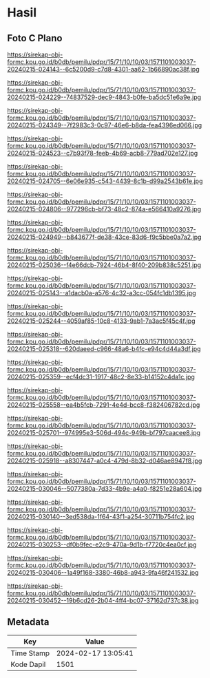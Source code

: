 # Hasil

## Foto C Plano

https://sirekap-obj-formc.kpu.go.id/b0db/pemilu/pdpr/15/71/10/10/03/1571101003037-20240215-024143--6c5200d9-c7d8-4301-aa62-1b66890ac38f.jpg

https://sirekap-obj-formc.kpu.go.id/b0db/pemilu/pdpr/15/71/10/10/03/1571101003037-20240215-024229--74837529-dec9-4843-b0fe-ba5dc51e6a9e.jpg

https://sirekap-obj-formc.kpu.go.id/b0db/pemilu/pdpr/15/71/10/10/03/1571101003037-20240215-024349--7f2983c3-0c97-46e6-b8da-fea4396ed066.jpg

https://sirekap-obj-formc.kpu.go.id/b0db/pemilu/pdpr/15/71/10/10/03/1571101003037-20240215-024523--c7b93f78-feeb-4b69-acb8-779ad702e127.jpg

https://sirekap-obj-formc.kpu.go.id/b0db/pemilu/pdpr/15/71/10/10/03/1571101003037-20240215-024705--6e06e935-c543-4439-8c1b-d99a2543b61e.jpg

https://sirekap-obj-formc.kpu.go.id/b0db/pemilu/pdpr/15/71/10/10/03/1571101003037-20240215-024806--977296cb-bf73-48c2-874a-e566410a9276.jpg

https://sirekap-obj-formc.kpu.go.id/b0db/pemilu/pdpr/15/71/10/10/03/1571101003037-20240215-024949--b843677f-de38-43ce-83d6-f9c5bbe0a7a2.jpg

https://sirekap-obj-formc.kpu.go.id/b0db/pemilu/pdpr/15/71/10/10/03/1571101003037-20240215-025036--f4e66dcb-7924-46b4-8f40-209b838c5251.jpg

https://sirekap-obj-formc.kpu.go.id/b0db/pemilu/pdpr/15/71/10/10/03/1571101003037-20240215-025143--a1dacb0a-a576-4c32-a3cc-054fc1db1395.jpg

https://sirekap-obj-formc.kpu.go.id/b0db/pemilu/pdpr/15/71/10/10/03/1571101003037-20240215-025244--4059af85-10c8-4133-9ab1-7a3ac5f45c4f.jpg

https://sirekap-obj-formc.kpu.go.id/b0db/pemilu/pdpr/15/71/10/10/03/1571101003037-20240215-025318--620daeed-c966-48a6-b4fc-e94c4d44a3df.jpg

https://sirekap-obj-formc.kpu.go.id/b0db/pemilu/pdpr/15/71/10/10/03/1571101003037-20240215-025359--ecf4dc31-1917-48c2-8e33-b14152c4da1c.jpg

https://sirekap-obj-formc.kpu.go.id/b0db/pemilu/pdpr/15/71/10/10/03/1571101003037-20240215-025558--ea4b5fcb-7291-4e4d-bcc8-f382406782cd.jpg

https://sirekap-obj-formc.kpu.go.id/b0db/pemilu/pdpr/15/71/10/10/03/1571101003037-20240215-025701--974995e3-506d-494c-949b-bf797caacee8.jpg

https://sirekap-obj-formc.kpu.go.id/b0db/pemilu/pdpr/15/71/10/10/03/1571101003037-20240215-025918--a8307447-a0c4-479d-8b32-d046ae8947f8.jpg

https://sirekap-obj-formc.kpu.go.id/b0db/pemilu/pdpr/15/71/10/10/03/1571101003037-20240215-030046--5077380a-7d33-4b9e-a4a0-f8251e28a604.jpg

https://sirekap-obj-formc.kpu.go.id/b0db/pemilu/pdpr/15/71/10/10/03/1571101003037-20240215-030140--3ed538da-1f64-43f1-a254-30711b754fc2.jpg

https://sirekap-obj-formc.kpu.go.id/b0db/pemilu/pdpr/15/71/10/10/03/1571101003037-20240215-030253--df0b9fec-e2c9-470a-9d1b-f7720c4ea0cf.jpg

https://sirekap-obj-formc.kpu.go.id/b0db/pemilu/pdpr/15/71/10/10/03/1571101003037-20240215-030406--1a49f168-3380-46b8-a943-9fa46f241532.jpg

https://sirekap-obj-formc.kpu.go.id/b0db/pemilu/pdpr/15/71/10/10/03/1571101003037-20240215-030452--19b6cd26-2b04-4ff4-bc07-37162d737c38.jpg


## Metadata

| Key        | Value               |
| ---------- | ------------------- |
| Time Stamp | 2024-02-17 13:05:41 |
| Kode Dapil | 1501                |



